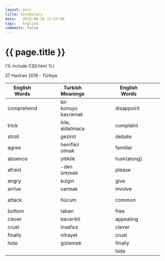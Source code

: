```yaml
---
layout: post
title: Vocabulary
date:   2018-06-26 13:52:00
tags:   English
comments: False
---
```


{{ page.title }}
================
{% include CSS.html %}

<p class="meta">27 Haziran 2018 - Türkiye</p>

| English Words |   |   |   | Turkish Meanings    |   |  |  |  |  | English Words |   |   |   | Turkish Meanings         |
|---------------|---|---|---|---------------------|---|--|--|--|--|---------------|---|---|---|--------------------------|
| comprehend    |   |   |   | bir konuyu kavramak |   |  |  |  |  | disappoint    |   |   |   | hayal kırıklığı yaşatmak |
| trick         |   |   |   | hile, aldatmaca     |   |  |  |  |  | complaint     |   |   |   | yakınma                  |
| stroll        |   |   |   | gezinti             |   |  |  |  |  | debate        |   |   |   | münazara                 |
| agree         |   |   |   | hemfikir olmak      |   |  |  |  |  | familiar      |   |   |   | alışıldık                |
| absence       |   |   |   | yitiklik            |   |  |  |  |  | hum(along)    |   |   |   | mırıldanmak              |
| afraid        |   |   |   | -den ürkmek         |   |  |  |  |  | please        |   |   |   | hoşnut etmek             |
| angry         |   |   |   | kızgın              |   |  |  |  |  | give          |   |   |   | bahşetmek                |
| arrive        |   |   |   | varmak              |   |  |  |  |  | involve       |   |   |   | yol açmak                |
| attack        |   |   |   | hücum               |   |  |  |  |  | common        |   |   |   | müşterek umumi           |
| bottom        |   |   |   | taban               |   |  |  |  |  | free          |   |   |   | muaf                     |
| clever        |   |   |   | becerikli           |   |  |  |  |  | appealing     |   |   |   | sempatik                 |
| cruel         |   |   |   | insafsız            |   |  |  |  |  | clever        |   |   |   | becerikli                |
| finally       |   |   |   | nihayet             |   |  |  |  |  | cruel         |   |   |   | insafsız                 |
| hide          |   |   |   | gizlemek            |   |  |  |  |  | finally       |   |   |   | nihayet                  |
|               |   |   |   |                     |   |  |  |  |  | hide          |   |   |   | gizlemek                 |



~~~
~~~
